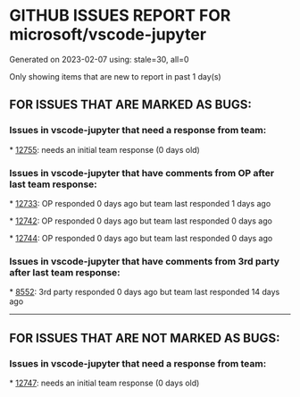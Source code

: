 
# GITHUB ISSUES REPORT FOR microsoft/vscode-jupyter


Generated on 2023-02-07 using: stale=30, all=0


Only showing items that are new to report in past 1 day(s)


## FOR ISSUES THAT ARE MARKED AS BUGS:


### Issues in vscode-jupyter that need a response from team:


\* [12755](https://github.com/microsoft/vscode-jupyter/issues/12755 "ipython display() with display_id is broken in the last release (v2023.1.2000312134)"): needs an initial team response (0 days old)

### Issues in vscode-jupyter that have comments from OP after last team response:


\* [12733](https://github.com/microsoft/vscode-jupyter/issues/12733 "Kernel creation failed, when connected to remote jupyter server"): OP responded 0 days ago but team last responded 1 days ago

\* [12742](https://github.com/microsoft/vscode-jupyter/issues/12742 "Export to pdf failed"): OP responded 0 days ago but team last responded 0 days ago

\* [12744](https://github.com/microsoft/vscode-jupyter/issues/12744 "Notebook startup takes about 10 seconds"): OP responded 0 days ago but team last responded 0 days ago

### Issues in vscode-jupyter that have comments from 3rd party after last team response:


\* [8552](https://github.com/microsoft/vscode-jupyter/issues/8552 "Add support for ipywidgets 8"): 3rd party responded 0 days ago but team last responded 14 days ago

---

## FOR ISSUES THAT ARE NOT MARKED AS BUGS:


### Issues in vscode-jupyter that need a response from team:


\* [12747](https://github.com/microsoft/vscode-jupyter/issues/12747 "Crashes frequently"): needs an initial team response (0 days old)
